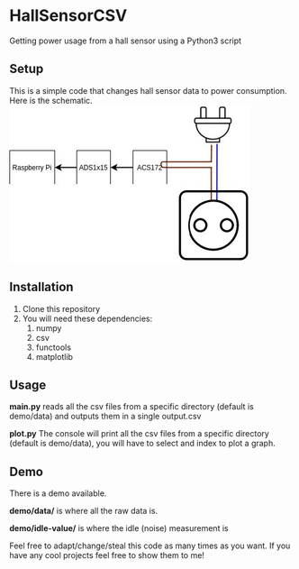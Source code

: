 # HallSensorCSV
Getting power usage from a hall sensor using a Python3 script

## Setup
This is a simple code that changes hall sensor data to power consumption.
Here is the schematic.
![Schematic](/images/schematic.jpg)

## Installation
1. Clone this repository
2. You will need these dependencies:
   1. numpy
   2. csv
   3. functools
   4. matplotlib
  
## Usage
**main.py** reads all the csv files from a specific directory (default is demo/data) and outputs them in a single output.csv

**plot.py** The console will print all the csv files from a specific directory (default is demo/data), you will have to select and index to plot a graph.

## Demo
There is a demo available.

**demo/data/** is where all the raw data is.

**demo/idle-value/** is where the idle (noise) measurement is



Feel free to adapt/change/steal this code as many times as you want. If you have any cool projects feel free to show them to me! 

